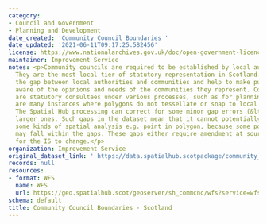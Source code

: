 ```yaml
---
category:
- Council and Government
- Planning and Development
date_created: 'Community Council Boundaries '
date_updated: '2021-06-11T09:17:25.582456'
license: https://www.nationalarchives.gov.uk/doc/open-government-licence/version/3/
maintainer: Improvement Service
notes: <p>Community councils are required to be established by local authorities.
  They are the most local tier of statutory representation in Scotland. They bridge
  the gap between local authorities and communities and help to make public bodies
  aware of the opinions and needs of the communities they represent. Community councils
  are statutory consultees under various processes, such as for planning applications.\n\nThere
  are many instances where polygons do not tessellate or snap to local authority boundaries.
  The Spatial Hub processing can correct for some minor gap errors (&lt;5m) but not
  larger ones. Such gaps in the dataset mean that it cannot potentially be used for
  some kinds of spatial analysis e.g. point in polygon, because some point locations
  may fall within the gaps. These gaps either require amendment at source or approval
  for the IS to change.</p>
organization: Improvement Service
original_dataset_link: ' https://data.spatialhub.scotpackage/community_council_boundaries-is'
records: null
resources:
- format: WFS
  name: WFS
  url: https://geo.spatialhub.scot/geoserver/sh_commcnc/wfs?service=wfs&typeName=sh_commcnc:pub_commcnc
schema: default
title: Community Council Boundaries - Scotland
---
```

